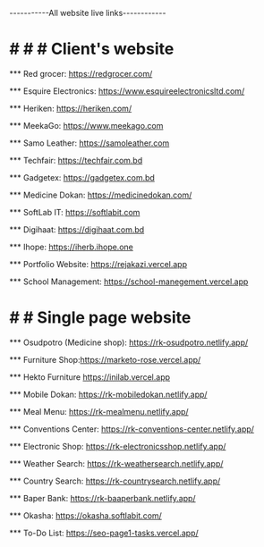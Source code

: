 -----------All website live links------------

# # # # Client's website

*** Red grocer: https://redgrocer.com/  

*** Esquire Electronics: https://www.esquireelectronicsltd.com/

*** Heriken: https://heriken.com/

*** MeekaGo: https://www.meekago.com

*** Samo Leather: https://samoleather.com

*** Techfair: https://techfair.com.bd

*** Gadgetex: https://gadgetex.com.bd

*** Medicine Dokan: https://medicinedokan.com/

*** SoftLab IT: https://softlabit.com

*** Digihaat: https://digihaat.com.bd

*** Ihope: https://iherb.ihope.one

*** Portfolio Website: https://rejakazi.vercel.app

*** School Management: https://school-manegement.vercel.app

# # # Single page website

*** Osudpotro (Medicine shop): https://rk-osudpotro.netlify.app/

*** Furniture Shop:https://marketo-rose.vercel.app/

*** Hekto Furniture https://inilab.vercel.app

*** Mobile Dokan: https://rk-mobiledokan.netlify.app/

*** Meal Menu: https://rk-mealmenu.netlify.app/

*** Conventions Center: https://rk-conventions-center.netlify.app/

*** Electronic Shop: https://rk-electronicsshop.netlify.app/

*** Weather Search: https://rk-weathersearch.netlify.app/

*** Country Search: https://rk-countrysearch.netlify.app/

*** Baper Bank: https://rk-baaperbank.netlify.app/ 

*** Okasha: https://okasha.softlabit.com/

*** To-Do List: https://seo-page1-tasks.vercel.app/


